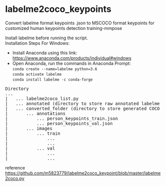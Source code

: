 # labelme2coco_keypoints
Convert labelme format keypoints .json to MSCOCO format keypoints for customized human keypoints detection training-mmpose  

Install labelme before running the script.  
Installation Steps For Windows:  
-	Install Anaconda using this link: https://www.anaconda.com/products/individual#windows
-	Open Anaconda, run the commands in Anaconda Prompt:  
	`conda create --name=labelme python=3.6`  
	`conda activate labelme`  
	`conda install labelme -c conda-forge`  



<pre>
Directory  
...  
|   ... labelme2coco_list.py   
|   ... annotated (directory to store raw annotated labelme .json files)   
|   ... converted_folder (directory to store generated COCO format .json and images)    
|       ... annotations  
|           ... person_keypoints_train.json  
|           ... person_keypoints_val.json  
|       ... images  
|           ... train  
|               ...  
|               ...  
|           ... val  
|               ...  
|               ...  
</pre>

reference https://github.com/m5823779/labelme2coco_keypoint/blob/master/labelme2coco.py  
